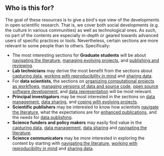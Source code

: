 Who is this for?
----------------
The goal of these resources is to give a bird's eye view of the developments in open scientific research. That is,
we cover both social developments (e.g. the culture in various communities) as well as technological ones. As such,
no part of the contents are especially in-depth or geared towards advanced users of specific practices or tools.
Nevertheless, certain sections are more relevant to some people than to others. Specifically: 

- The most interesting sections for **Graduate students** will be about [navigating the literature](../LITERATURE_STUDY/README.md),
  [managing evolving projects](../VERSIONING/README.md), and [publishing and reviewing](../PUBLISHING/README.md).
- **Lab technicians** may derive the most benefit from the sections about [capturing data](../DATA_CAPTURE/README.md), 
  [working with reproducibility in mind](../REPRODUCIBILITY/README.md) and [sharing data](../DATA_SHARING/README.md).
- For **data scientists**, the sections on [organizing computational projects as workflows](../WORKFLOWS/README.md), 
  [managing versions of data and source code](../VERSIONING/README.md), 
  [open source software development](../SCIENTIFIC_SOFTWARE/README.md), and [data representation](../SEMANTICS/README.md) 
  will be most relevant.
- **Principal investigators** may be most interested in the sections on [data management](../DATA_MANAGEMENT/README.md),
  [data sharing](../DATA_SHARING/README.md), and [coping with evolving projects](../VERSIONING/README.md).
- **Scientific publishers** may be interested to know how scientists [navigate the literature](../LITERATURE_STUDY/README.md), what the expectations are for [enhanced publications](../PUBLISHING/README.md), and the needs for 
  [data publishing](../DATA_SHARING/README.md).
- **Science funders and policy makers** may easily find value in the [capturing data](../DATA_CAPTURE/README.md), [data management](../DATA_MANAGEMENT/README.md),   [data sharing](../DATA_SHARING/README.md) and [navigating the literature](../LITERATURE_STUDY/README.md).
- **Science communicators** may be more interested in exploring the content by starting with [navigating the literature](../LITERATURE_STUDY/README.md), [working with reproducibility in mind](../REPRODUCIBILITY/README.md) and [sharing data](../DATA_SHARING/README.md).
